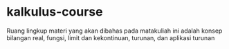 # kalkulus-course
Ruang lingkup materi yang akan dibahas pada matakuliah ini adalah konsep bilangan real, fungsi, limit dan kekontinuan, turunan, dan aplikasi turunan
